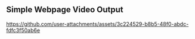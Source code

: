 ## Simple Webpage Video Output

https://github.com/user-attachments/assets/3c224529-b8b5-48f0-abdc-fdfc3f50ab6e
